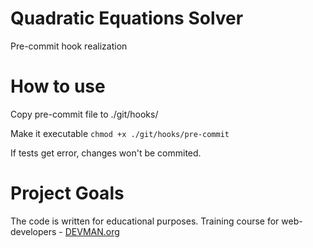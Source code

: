 # Quadratic Equations Solver

Pre-commit hook realization


# How to use

Copy pre-commit file to ./git/hooks/

Make it executable ```chmod +x ./git/hooks/pre-commit```

If tests get error, changes won't be commited.

# Project Goals

The code is written for educational purposes. Training course for web-developers - [DEVMAN.org](https://devman.org)

